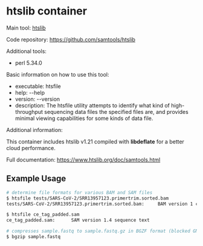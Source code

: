 # htslib container

Main tool: [htslib](https://www.htslib.org/)

Code repository: https://github.com/samtools/htslib

Additional tools:

* perl 5.34.0

Basic information on how to use this tool:
- executable: htsfile
- help: --help
- version: --version
- description: The htsfile utility attempts to identify what kind of high-throughput sequencing data files the specified files are, and provides minimal viewing capabilities for some kinds of data file.

Additional information:

This container includes htslib v1.21 compiled with **libdeflate** for a better cloud performance.

Full documentation: https://www.htslib.org/doc/samtools.html

## Example Usage

```bash
# determine file formats for various BAM and SAM files
$ htsfile tests/SARS-CoV-2/SRR13957123.primertrim.sorted.bam 
tests/SARS-CoV-2/SRR13957123.primertrim.sorted.bam:     BAM version 1 compressed sequence data

$ htsfile ce_tag_padded.sam
ce_tag_padded.sam:      SAM version 1.4 sequence text

# compresses sample.fastq to sample.fastq.gz in BGZF format (blocked GNU Zip Format)
$ bgzip sample.fastq
```
